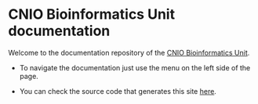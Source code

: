 # CNIO Bioinformatics Unit documentation

Welcome to the documentation repository of the [CNIO Bioinformatics Unit](https://bioinformatics.cnio.es/).

* To navigate the documentation just use the menu on the left side of the page.

* You can check the source code that generates this site [here](https://gitlab.com/bu_cnio/docs/).
